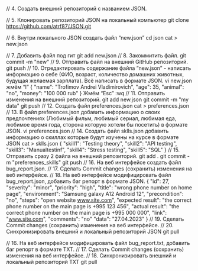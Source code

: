 // 4. Создать внешний репозиторий c названием JSON.

// 5. Клонировать репозиторий JSON на локальный компьютер 
git clone https://github.com/atrf87/JSON.git

// 6. Внутри локального JSON создать файл “new.json”
cd json
cat > new.json

// 7. Добавить файл под гит
git add new.json
// 8. Закоммитить файл.
git commit -m "new"
// 9. Отправить файл на внешний GitHub репозиторий.
git push
// 10. Отредактировать содержание файла “new.json” - написать информацию о себе (ФИО, возраст, количество домашних животных, будущая желаемая зарплата). Всё написать в формате JSON.
vi new.json
жмём “I”
{
"name": "Trofimov Andrei Vladimirovich",
"age": 35, 
"animal": "no",
"money": "100 000 rub"
}
Жмём “Esc”
:wq
// 11. Отправить изменения на внешний репозиторий.
git add new.json
git commit -m "my data"
git push
// 12. Создать файл preferences.json
cat > preferences.json
// 13. В файл preferences.json добавить информацию о своих предпочтениях (Любимый фильм, любимый сериал, любимая еда, любимое время года, сторона которую хотели бы посетить) в формате JSON.
vi preferences.json
// 14. Создать файл sklls.json добавить информацию о скиллах которые будут изучены на курсе в формате JSON
cat > sklls.json
{
"skill1": "Testing theory",
"skill2": "API testing",
"skill3": "Manualtestinf",
"skill4": "Stress testing",
"skill5": "SQL"
}
// 15. Отправить сразу 2 файла на внешний репозиторий.
git add .
git commit -m "preferences_skills"
git push
// 16. На веб интерфейсе создать файл bug_report.json.
// 17. Сделать Commit changes (сохранить) изменения на веб интерфейсе.
// 18. На веб интерфейсе модифицировать файл bug_report.json, добавить баг репорт в формате JSON.
{
  "id": 27,
  "severity": "minor",
  "priority": "high",
  "title": "wrong phone number on home page",
  "environment": "Samsung galaxy A12 Android 12",
  "precondition": "no",
  "steps": "open website www.site.com",
  "expected result": "the correct phone number on the main page is +995 123 456",
  "actual result": "the correct phone number on the main page is +995 000 000",
  "link": "www.site.com",
  "comments": "no"
  "data": "27.04.2023"
}
// 19. Сделать Commit changes (сохранить) изменения на веб интерфейсе.
// 20. Синхронизировать внешний и локальный репозиторий JSON
git pull

// 16. На веб интерфейсе модифицировать файл bug_report.txt, добавить баг репорт в формате TXT.
// 17. Сделать Commit changes (сохранить) изменения на веб интерфейсе.
// 18. Синхронизировать внешний и локальный репозиторий TXT
git pull
